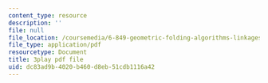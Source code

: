 ```yaml
---
content_type: resource
description: ''
file: null
file_location: /coursemedia/6-849-geometric-folding-algorithms-linkages-origami-polyhedra-fall-2012/dc83ad9b4020b460d8eb51cdb1116a42_rfWCDzG4PWk.pdf
file_type: application/pdf
resourcetype: Document
title: 3play pdf file
uid: dc83ad9b-4020-b460-d8eb-51cdb1116a42
---
```

